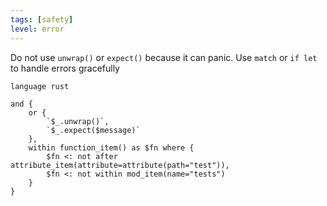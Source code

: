 ```yaml
---
tags: [safety]
level: error
---
```


Do not use `unwrap()` or `expect()` because it can panic. Use `match` or `if let` to handle errors gracefully

```grit
language rust

and {
    or {
        `$_.unwrap()`,
        `$_.expect($message)`
    },
    within function_item() as $fn where {
        $fn <: not after attribute_item(attribute=attribute(path="test")),
        $fn <: not within mod_item(name="tests")
    }
}
```
